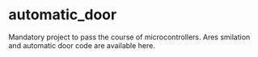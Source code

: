 # automatic_door
Mandatory project to pass the course of microcontrollers.
Ares smilation and automatic door code are available here.
